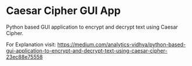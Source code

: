 # Caesar Cipher GUI App
Python based GUI application to encrypt and decrypt text using Caesar Cipher.

For Explanation visit: https://medium.com/analytics-vidhya/python-based-gui-application-to-encrypt-and-decrypt-text-using-caesar-cipher-23ec88e75558
